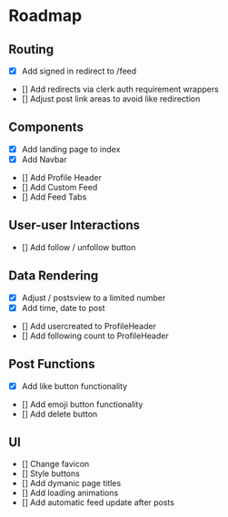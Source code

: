 # Roadmap


## Routing 

- [x] Add signed in redirect to /feed
- []  Add redirects via clerk auth requirement wrappers
- []  Adjust post link areas to avoid like redirection

## Components

- [x] Add landing page to index
- [x] Add Navbar
- [] Add Profile Header
- [] Add Custom Feed
- [] Add Feed Tabs

## User-user Interactions

- [] Add follow / unfollow button 
## Data Rendering 

- [x] Adjust / postsview to a limited number 
- [x] Add time, date to post
- [] Add usercreated to ProfileHeader
- [] Add following count to ProfileHeader

## Post Functions 

- [x] Add like button functionality
- [] Add emoji button functionality
- [] Add delete button

## UI

- [] Change favicon 
- [] Style buttons 
- [] Add dymanic page titles
- [] Add loading animations 
- [] Add automatic feed update after posts